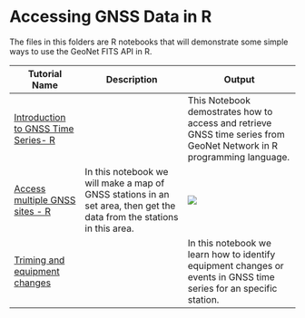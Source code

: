 # Accessing GNSS Data in R 

The files in this folders are R notebooks that will demonstrate some simple ways to use the GeoNet FITS API in R.

Tutorial Name                     | Description  | Output
----------------------------- | -------------|---------------------------------------
[Introduction to GNSS Time Series- R](R/Introduction_to_GNSS_data_using_FITS_in_R.ipynb)||This Notebook demostrates how to access and retrieve GNSS time series from GeoNet Network in R programming language.| <img src="R/plot.png">
[Access multiple GNSS sites - R](R/Multiple_station_access_for_GNSS_data_in_R.ipynb)| In this notebook we will make a map of GNSS stations in an set area, then get the data from the stations in this area.| <img src="R/map.png">
 [Triming and equipment changes](R/Triming_and_equipment_changes_for_GNSS_data.ipynb)||In this notebook we learn how to identify equipment changes or events in GNSS time series for an specific station.|<img src="R/equipment_changes.png">